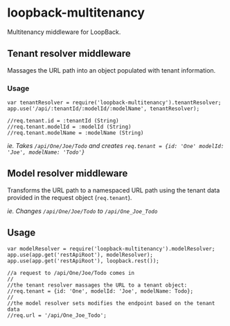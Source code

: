 # loopback-multitenancy

Multitenancy middleware for LoopBack.

## Tenant resolver middleware

Massages the URL path into an object populated with tenant information.

### Usage

```
var tenantResolver = require('loopback-multitenancy').tenantResolver;
app.use('/api/:tenantId/:modelId/:modelName', tenantResolver);

//req.tenant.id = :tenantId (String)
//req.tenant.modelId = :modelId (String)
//req.tenant.modelName = :modelName (String)
```

*ie. Takes `/api/One/Joe/Todo` and creates `req.tenant = {id: 'One' modelId: 'Joe',
modelName: 'Todo'}`*

## Model resolver middleware

Transforms the URL path to a namespaced URL path using the tenant data provided
in the request object (`req.tenant`).

*ie. Changes `/api/One/Joe/Todo` to `/api/One_Joe_Todo`*

## Usage

```
var modelResolver = require('loopback-multitenancy').modelResolver;
app.use(app.get('restApiRoot'), modelResolver);
app.use(app.get('restApiRoot'), loopback.rest());

//a request to /api/One/Joe/Todo comes in
//
//the tenant resolver massages the URL to a tenant object:
//req.tenant = {id: 'One', modelId: 'Joe', modelName: Todo};
//
//the model resolver sets modifies the endpoint based on the tenant data
//req.url = '/api/One_Joe_Todo';
```
